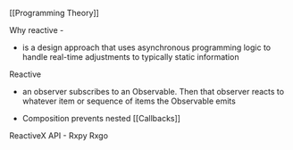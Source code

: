 
[[Programming Theory]]

Why reactive - 
* is a design approach that uses asynchronous programming logic to handle real-time adjustments to typically static information

Reactive 
- an observer subscribes to an Observable. Then that observer reacts to whatever item or sequence of items the Observable emits  
* Composition prevents nested [[Callbacks]]


ReactiveX API - Rxpy Rxgo